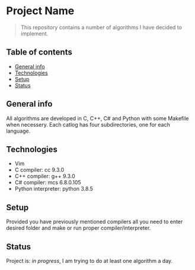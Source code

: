 # Project Name
> This repository contains a number of algorithms I have decided to implement. 

## Table of contents
* [General info](#general-info)
* [Technologies](#technologies)
* [Setup](#setup)
* [Status](#status)

## General info
All algorithms are developed in C, C++, C# and Python with some Makefile when necessery. Each catlog has four subdirectories, one for each language.

## Technologies
* Vim 
* C compiler: cc 9.3.0
* C++ compiler: g++ 9.3.0
* C# compiler: mcs 6.8.0.105
* Python interpreter: python 3.8.5


## Setup
Provided you have previously mentioned compilers all you need to enter desired folder and make or run proper compiler/interpreter.

## Status
Project is: _in progress_, I am trying to do at least one algorithm a day.

